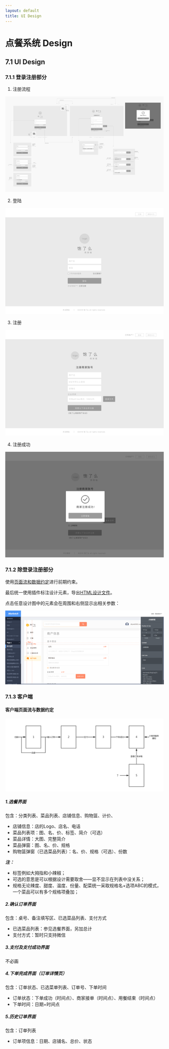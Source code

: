 ```yaml
---
layout: default
title: UI Design
---
```


# 点餐系统 Design

## 7.1 UI Design

### 7.1.1 登录注册部分
1. 注册流程

![注册流程](assets/UI/注册流程.png)


2. 登陆

![登陆](assets/UI/登陆.png)


3. 注册

![注册](assets/UI/注册.png)


4. 注册成功

![注册成功](assets/UI/注册成功.png)

### 7.1.2 除登录注册部分
使用[页面流和数据约定](assets/UI/page_flow_PC.md)进行前期约束。

最后统一使用插件标注设计元素，导出[HTML设计文件](assets/UI/UI.html)。

点击任意设计图中的元素会在周围和右侧显示出相关参数：

![截图](assets/UI/截图.jpg)

### 7.1.3 客户端
#### 客户端页面流与数据约定

![客户端页面流](assets/UI/客户端页面流.png)

##### 1.选餐界面
包含：分类列表、菜品列表、店铺信息、购物篮、计价、

  - 店铺信息：店的Logo、店名、电话
  - 菜品列表项：图、名、价、标签、简介（可选）
  - 菜品详情：大图、完整简介
  - 菜品弹窗：图、名、价、规格
  - 购物篮弹窗（已选菜品列表）：名、价、规格（可选）、份数

***注：*** 
  - 标签例如大拇指和小辣椒；
  - 可选的意思是可以根据设计需要取舍——显不显示在列表中没关系；
  - 规格无论辣度、甜度、温度、份量、配菜统一采取规格名+选项ABC的模式，一个菜品可以有多个规格项叠加；

##### 2.确认订单界面

包含：桌号、备注填写区、已选菜品列表、支付方式

  - 已选菜品列表：参见选餐界面，另加总计
  - 支付方式：暂时只支持微信

##### 3.支付及支付成功界面

不必画

##### 4.下单完成界面（订单详情页）

包含：订单状态、已选菜单列表、订单号、下单时间

  - 订单状态：下单成功（时间点）、商家接单（时间点）、用餐结束（时间点）
  - 下单时间：日期+时间点

##### 5.历史订单界面

包含：订单列表
  - 订单项信息：日期、店铺名、总价、状态